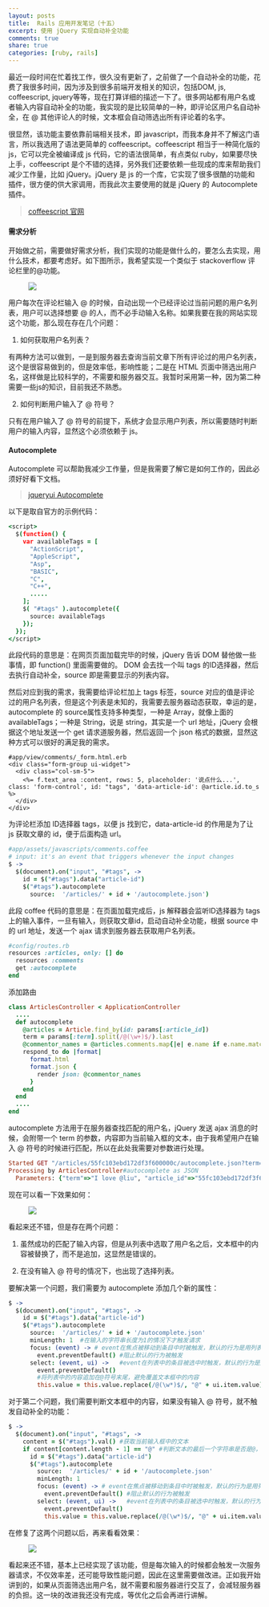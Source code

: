 ```yaml
---
layout: posts
title:  Rails 应用开发笔记（十五）
excerpt: 使用 jQuery 实现自动补全功能
comments: true
share: true
categories: [ruby, rails]
---
```


最近一段时间在忙着找工作，很久没有更新了，之前做了一个自动补全的功能，花费了我很多时间，因为涉及到很多前端开发相关的知识，包括DOM, js, coffeescript, jquery等等，现在打算详细的描述一下了。很多网站都有用户名或者输入内容自动补全的功能，我实现的是比较简单的一种，即评论区用户名自动补全，在 @ 其他评论人的时候，文本框会自动筛选出所有评论着的名字。

很显然，该功能主要依靠前端相关技术，即 javascript，而我本身并不了解这门语言，所以我选用了语法更简单的 coffeescript。coffeescript 相当于一种简化版的 js，它可以完全被编译成 js 代码，它的语法很简单，有点类似 ruby，如果要尽快上手，coffeescript 是个不错的选择，另外我们还要依赖一些现成的库来帮助我们减少工作量，比如 jQuery。jQuery 是 js 的一个库，它实现了很多很酷的功能和插件，很方便的供大家调用，而我此次主要使用的就是 jQuery 的 Autocomplete 插件。

> [coffeescript 官网](http://coffeescript.org/)

#### 需求分析

开始做之前，需要做好需求分析，我们实现的功能是做什么的，要怎么去实现，用什么技术，都要考虑好。如下图所示，我希望实现一个类似于 stackoverflow 评论栏里的@功能。

<figure>
  <img src="http://i.stack.imgur.com/75plH.png">
</figure>

用户每次在评论栏输入 @ 的时候，自动出现一个已经评论过当前问题的用户名列表，用户可以选择想要 @ 的人，而不必手动输入名称。如果我要在我的网站实现这个功能，那么现在存在几个问题：

1. 如何获取用户名列表？

有两种方法可以做到，一是到服务器去查询当前文章下所有评论过的用户名列表，这个是很容易做到的，但是效率低，影响性能；二是在 HTML 页面中筛选出用户名，这样做是比较科学的，不需要和服务器交互。我暂时采用第一种，因为第二种需要一些js的知识，目前我还不熟悉。

2. 如何判断用户输入了 @ 符号？

只有在用户输入了 @ 符号的前提下，系统才会显示用户列表，所以需要随时判断用户的输入内容，显然这个必须依赖于 js。


#### Autocomplete

Autocomplete 可以帮助我减少工作量，但是我需要了解它是如何工作的，因此必须好好看下文档。

> [jqueryui Autocomplete](http://jqueryui.com/autocomplete/)

以下是取自官方的示例代码：

```coffeescript
<script>
  $(function() {
    var availableTags = [
      "ActionScript",
      "AppleScript",
      "Asp",
      "BASIC",
      "C",
      "C++",
      .....
    ];
    $( "#tags" ).autocomplete({
      source: availableTags
    });
  });
</script>
```

此段代码的意思是：在网页页面加载完毕的时候，jQuery 告诉 DOM 替他做一些事情，即 function() 里面需要做的。
DOM 会去找一个叫 tags 的ID选择器，然后去执行自动补全，source 即是需要显示的列表内容。

然后对应到我的需求，我需要给评论栏加上 tags 标签，source 对应的值是评论过的用户名列表，但是这个列表是未知的，我需要去服务器动态获取，幸运的是，autocomplete 的 source属性支持多种类型，一种是 Array，就像上面的 availableTags；一种是 String，说是 string，其实是一个 url 地址，jQuery 会根据这个地址发送一个 get 请求道服务器，然后返回一个 json  格式的数据，显然这种方式可以很好的满足我的需求。

```erb
#app/view/comments/_form.html.erb
<div class="form-group ui-widget">
  <div class="col-sm-5">
    <%= f.text_area :content, rows: 5, placeholder: '说点什么...', class: 'form-control', id: "tags", 'data-article-id': @article.id.to_s %>
  </div>
</div>
```

为评论栏添加 ID选择器 tags，以便 js 找到它，data-article-id 的作用是为了让 js 获取文章的 id，便于后面构造 url。

```coffeescript
#app/assets/javascripts/comments.coffee
# input: it's an event that triggers whenever the input changes
$ ->
  $(document).on("input", "#tags", ->
    id = $("#tags").data("article-id")
    $("#tags").autocomplete
      source:  '/articles/' + id + '/autocomplete.json')
```

此段 coffee 代码的意思是：在页面加载完成后，js 解释器会监听ID选择器为 tags 上的输入事件，一旦有输入，则获取文章id，启动自动补全功能，根据 source 中的 url 地址，发送一个 ajax 请求到服务器去获取用户名列表。

```ruby
#config/routes.rb
resources :articles, only: [] do
  resources :comments
  get :autocomplete
end
```

添加路由

```ruby
class ArticlesController < ApplicationController
  ....
  def autocomplete
    @articles = Article.find_by(id: params[:article_id])
    term = params[:term].split(/@(\w+)$/).last
    @commentor_names = @articles.comments.map{|e| e.name if e.name.match(/^#{term}/i) }.compact.uniq
    respond_to do |format|
      format.html
      format.json {
        render json: @commentor_names
      }
    end
  end
  ....
end
```

autocomplete 方法用于在服务器查找匹配的用户名，jQuery 发送 ajax 消息的时候，会附带一个 term 的参数，内容即为当前输入框的文本，由于我希望用户在输入 @ 符号的时候进行匹配，所以在此处我需要对参数进行处理。

```ruby
Started GET "/articles/55fc103ebd172df3f600000c/autocomplete.json?term=I+love+%40liu" for ::1 at 2015-10-25 00:38:06 +0800
Processing by ArticlesController#autocomplete as JSON
  Parameters: {"term"=>"I love @liu", "article_id"=>"55fc103ebd172df3f600000c"}
```

现在可以看一下效果如何：

<figure>
  <img src="http://zippy.gfycat.com/PepperyReasonableBunting.gif">
</figure>

看起来还不错，但是存在两个问题：

1. 虽然成功的匹配了输入内容，但是从列表中选取了用户名之后，文本框中的内容被替换了，而不是追加，这显然是错误的。

2. 在没有输入 @ 符号的情况下，也出现了选择列表。

要解决第一个问题，我们需要为 autocomplete 添加几个新的属性：

```coffeescript
$ ->
  $(document).on("input", "#tags", ->
    id = $("#tags").data("article-id")
    $("#tags").autocomplete
      source:  '/articles/' + id + '/autocomplete.json'
      minLength: 1  #在输入的字符串长度为1的情况下才触发请求
      focus: (event) -> # event在焦点被移动到条目中时被触发，默认的行为是用列表栏中聚焦项目的值取代文本框中的值
        event.preventDefault() #阻止默认的行为被触发
      select: (event, ui) ->   #event在列表中的条目被选中时触发，默认的行为是用列表栏中选中项目的值取代文本框中的值
        event.preventDefault()
        #将列表中的内容追加在@符号末尾，避免覆盖文本框中的内容
        this.value = this.value.replace(/@(\w*)$/, "@" + ui.item.value))
```

对于第二个问题，我们需要判断文本框中的内容，如果没有输入 @ 符号，就不触发自动补全的功能：

```coffeescript
$ ->
  $(document).on("input", "#tags", ->
    content = $("#tags").val() #获取当前输入框中的文本
    if content[content.length - 1] == "@" #判断文本的最后一个字符串是否是@，只有是@的情况下才触发自动补全
      id = $("#tags").data("article-id")
      $("#tags").autocomplete
        source:  '/articles/' + id + '/autocomplete.json'
        minLength: 1
        focus: (event) -> # event在焦点被移动到条目中时被触发，默认的行为是用列表栏中聚焦项目的值取代文本框中的值
          event.preventDefault() #阻止默认的行为被触发
        select: (event, ui) ->   #event在列表中的条目被选中时触发，默认的行为是用列表栏中选中项目的值取代文本框中的值
          event.preventDefault()
          this.value = this.value.replace(/@(\w*)$/, "@" + ui.item.value))
```

在修复了这两个问题以后，再来看看效果：

<figure>
  <img src="http://zippy.gfycat.com/ForthrightCriminalBushbaby.gif">
</figure>

看起来还不错，基本上已经实现了该功能，但是每次输入的时候都会触发一次服务器请求，不仅效率差，还可能导致性能问题，因此在这里需要做改进。正如我开始讲到的，如果从页面筛选出用户名，就不需要和服务器进行交互了，会减轻服务器的负担。这一块的改进我还没有完成，等优化之后会再进行讲解。